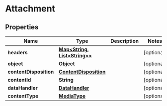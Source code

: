 
# Attachment

## Properties
Name | Type | Description | Notes
------------ | ------------- | ------------- | -------------
**headers** | [**Map&lt;String, List&lt;String&gt;&gt;**](List.md) |  |  [optional]
**object** | **Object** |  |  [optional]
**contentDisposition** | [**ContentDisposition**](ContentDisposition.md) |  |  [optional]
**contentId** | **String** |  |  [optional]
**dataHandler** | [**DataHandler**](DataHandler.md) |  |  [optional]
**contentType** | [**MediaType**](MediaType.md) |  |  [optional]



